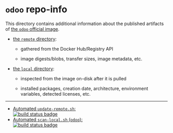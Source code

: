 # `odoo` repo-info

This directory contains additional information about the published artifacts of [the `odoo` official image](https://hub.docker.com/_/odoo/).

-	[the `remote` directory](remote/):

	-	gathered from the Docker Hub/Registry API

	-	image digests/blobs, transfer sizes, image metadata, etc.

-	[the `local` directory](local/):

	-	inspected from the image on-disk after it is pulled

	-	installed packages, creation date, architecture, environment variables, detected licenses, etc.

---

-	[Automated `update-remote.sh`:  
	![build status badge](https://doi-janky.infosiftr.net/job/repo-info/job/remote/badge/icon)](https://doi-janky.infosiftr.net/job/repo-info/job/remote/)
-	[Automated `scan-local.sh` (`odoo`):  
	![build status badge](https://doi-janky.infosiftr.net/job/repo-info/job/local/job/odoo/badge/icon)](https://doi-janky.infosiftr.net/job/repo-info/job/local/job/odoo)
